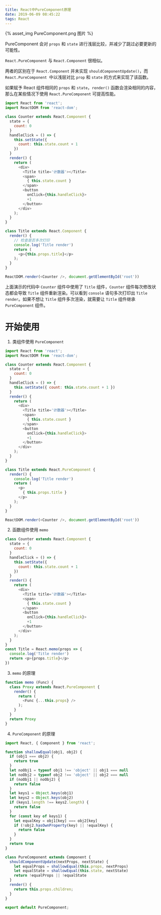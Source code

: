 ```yaml
---
title: React中PureComponent原理
date: 2019-06-09 08:45:22
tags: React
---
```

{% asset_img PureComponent.png 图片 %}

PureComponent  会对 `props` 和 `state` 进行浅层比较，并减少了跳过必要更新的可能性。

`React.PureComponent` 与 `React.Component` 很相似。

两者的区别在于 `React.Component` 并未实现 `shouldComponentUpdate()`，而 `React.PureComponent `中以浅层对比 `prop` 和 `state` 的方式来实现了该函数。

如果赋予 React 组件相同的 `props` 和 `state`，`render()` 函数会渲染相同的内容，那么在某些情况下使用 `React.PureComponent` 可提高性能。

```js
import React from 'react';
import ReactDOM from 'react-dom';

class Counter extends React.Component {
  state = {
    count: 0
  }
  handleClick = () => {
    this.setState({
      count: this.state.count + 1
    })
  }
  render() {
    return (
      <div>
        <Title title='计数器'></Title>
        <span>
          { this.state.count }
        </span>
        <button
          onClick={this.handleClick}>
          +1
        </button>
      </div>
    );
  }
}

class Title extends React.Component {
  render() {
    // 检查是否多次打印
    console.log('Title render')
    return (
      <p>{this.props.title}</p>
    );
  }
}

ReactDOM.render(<Counter />, document.getElementById('root'))
```
上面演示的代码中 `Counter` 组件中使用了 `Title` 组件，`Counter` 组件每次修改状态都会导致 `Title` 组件重新渲染。可以看到 `console` 语句多次打印出 `Title render`。如果不想让 `Title` 组件多次渲染，就需要让 `Title` 组件继承 `PureComponent` 组件。
# 开始使用

1. 类组件使用 `PureComponent`

```js
import React from 'react';
import ReactDOM from 'react-dom';

class Counter extends React.Component {
  state = {
    count: 0
  }
  handleClick = () => {
    this.setState({ count: this.state.count + 1 })
  }
  render() {
    return (
      <div>
        <Title title='计数器'></Title>
        <span>
          { this.state.count }
        </span>
        <button
          onClick={this.handleClick}>
          +1
        </button>
      </div>
    );
  }
}

class Title extends React.PureComponent {
  render() {
    console.log('Title render')
    return (
      <p>
        { this.props.title }
      </p>
    );
  }
}

ReactDOM.render(<Counter />, document.getElementById('root'))
```
2. 函数组件使用 `memo`

```js
class Counter extends React.Component {
  state = {
    count: 0
  }
  handleClick = () => {
    this.setState({
      count: this.state.count + 1
    })
  }
  render() {
    return (
      <div>
        <Title title='计数器'></Title>
        <span>
          { this.state.count }
        </span>
        <button
          onClick={this.handleClick}>
          +1
        </button>
      </div>
    );
  }
}
const Title = React.memo(props => {
  console.log('Title render')
  return <p>{props.title}</p>
})
```

3. `memo` 的原理

```js
function memo (Func) {
  class Proxy extends React.PureComponent {
    render() {
      return (
        <Func {...this.props} />
      );
    }
  }
  return Proxy
}
```

4. `PureComponent` 的原理

```js
import React, { Component } from 'react';

function shallowEqual(obj1, obj2) {
  if (obj1 === obj2) {
    return true
  }
  let noObj1 = typeof obj1 !== 'object' || obj1 === null
  let noObj2 = typeof obj2 !== 'object' || obj2 === null
  if (noObj1 || noObj2) {
    return false
  }
  let keys1 = Object.keys(obj1)
  let keys2 = Object.keys(obj2)
  if (keys1.length !== keys2.length) {
    return false
  }
  for (const key of keys1) {
    let equalKey = obj1[key] === obj2[key]
    if (!obj2.hasOwnProperty(key) || !equalKey) {
      return false
    }
  }
  return true
}

class PureComponent extends Component {
  shouldComponentUpdate(nextProps, nextState) {
    let equalProps = shallowEqual(this.props, nextProps)
    let equalState = shallowEqual(this.state, nextState)
    return !equalProps || !equalState
  }
  render() {
    return this.props.children;
  }
}

export default PureComponent;
```
